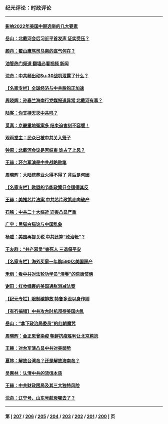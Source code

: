 ### 纪元评论：时政评论
---
#### [影响2022年美国中期选举的几大要素](../../pages/nsc1025/n13802590.md?08160330) 
#### [岳山：北戴河会后习近平首发声 证实受压？](../../pages/nsc1025/n13802942.md?08160330) 
#### [颜丹：翟山鹰骂司马南的底气何在？](../../pages/nsc1025/n13802558.md?08160330) 
#### [油管热门频道 翻墙必看视频 新闻](ok?08160330)
#### [沈舟：中共频出动Su-30战机泄露了什么？](../../pages/nsc1025/n13802628.md?08160330) 
#### [【名家专栏】全球经济与中共脱钩正加速](../../pages/nsc1025/n13802363.md?08160330) 
#### [周晓辉：孙春兰海南行党媒报道异常 北戴河有事？](../../pages/nsc1025/n13802581.md?08160330) 
#### [陆客：你支持天灭中共吗？](../../pages/nsc1025/n13802257.md?08160330) 
#### [觅真：京畿重地冤案多 结束迫害刻不容缓！](../../pages/nsc1025/n13802230.md?08160330) 
#### [观雨堂主：民众已被中共关入笼子](../../pages/nsc1025/n13802201.md?08160330) 
#### [钟原：北戴河会议是否结束 谁占了上风？](../../pages/nsc1025/n13802119.md?08160330) 
#### [王赫：环台军演是中共战略败笔](../../pages/nsc1025/n13801726.md?08160330) 
#### [周晓辉：大陆殡葬业火得不得了 背后是何因](../../pages/nsc1025/n13801969.md?08160330) 
#### [【名家专栏】欧盟的节能政策只会适得其反](../../pages/nsc1025/n13801118.md?08160330) 
#### [王赫：美推芯片法案 中共芯片政策走向破产](../../pages/nsc1025/n13801025.md?08160330) 
#### [石铭：中共二十大临近 迫害凸显严重](../../pages/nsc1025/n13800931.md?08160330) 
#### [广宇：黑猫白猫论与中国乱象](../../pages/nsc1025/n13800888.md?08160330) 
#### [杨威：美国再提关税 中共还算“政治帐”？](../../pages/nsc1025/n13800728.md?08160330) 
#### [王友群：“共产邪灵”害死人 三退保平安](../../pages/nsc1025/n13800621.md?08160330) 
#### [【名家专栏】海外买家一年购590亿美国房产](../../pages/nsc1025/n13800325.md?08160330) 
#### [禾雨：看中共对法轮功学员“清零”的荒唐伎俩](../../pages/nsc1025/n13800624.md?08160330) 
#### [谢田：红妆绿裹的美国通胀消减法案](../../pages/nsc1025/n13800476.md?08160330) 
#### [【纪元专栏】限制碳排放 特鲁多没以身作则](../../pages/nsc1025/n13800527.md?08160330) 
#### [【有冇搞错】中共攻台时机须待美国内乱](../../pages/nsc1025/n13800361.md?08160330) 
#### [岳山：“拿下政治局委员”的红朝魔咒](../../pages/nsc1025/n13800177.md?08160330) 
#### [周晓辉：金正恩曾染疫 朝鲜抗疫胜利让北京尴尬](../../pages/nsc1025/n13800303.md?08160330) 
#### [王赫：对台军演凸显中共对美弱势](../../pages/nsc1025/n13800137.md?08160330) 
#### [夏林：解放台湾岛？还是解放海南岛？](../../pages/nsc1025/n13799867.md?08160330) 
#### [吴惠林：认清中共的流氓本质](../../pages/nsc1025/n13799821.md?08160330) 
#### [王赫：中共财政困局及其三大独特风险](../../pages/nsc1025/n13799127.md?08160330) 
#### [沈舟：辽宁号、山东号航母哪去了？](../../pages/nsc1025/n13799214.md?08160330) 

---
#### 第 [ [207](./207.md?08160330) / [206](./206.md?08160330) / [205](./205.md?08160330) / [204](./204.md?08160330) / [203](./203.md?08160330) / [202](./202.md?08160330) / [201](./201.md?08160330) / [200](./200.md?08160330) ] 页

